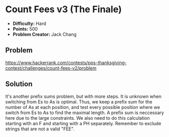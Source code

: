 # Count Fees v3 (The Finale)

* **Difficulty:** Hard
* **Points:** 500
* **Problem Creator:** Jack Chang

## Problem

https://www.hackerrank.com/contests/pps-thanksgiving-contest/challenges/count-fees-v2/problem

## Solution

It's another prefix sums problem, but with more steps. It is unknown when switching from Es to As is optimal. Thus, we keep a prefix sum for the number of As at each position, and test every possible position where we switch from Es to As to find the maximal length. A prefix sum is neccessary here due to the large constraints. We also need to do this calculation starting with an F and starting with a PH separately. Remember to exclude strings that are not a valid "FEE".
